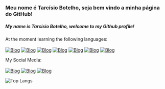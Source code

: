 ### Meu nome é Tarcísio Botelho, seja bem vindo a minha página do GitHub!
##### My name is Tarcisio Botelho, welcome to my Github profile!

At the moment learning the following languages:<br/><br/>
[![Blog](https://img.shields.io/badge/HTML5-E34F26?style=for-the-badge&logo=html5&logoColor=white)](https://b7web.com.br/)
[![Blog](https://img.shields.io/badge/CSS3-1572B6?style=for-the-badge&logo=css3&logoColor=whit)](https://b7web.com.br/)
[![Blog](https://img.shields.io/badge/JavaScript-323330?style=for-the-badge&logo=javascript&logoColor=F7DF1E)](https://b7web.com.br/)
[![Blog](https://img.shields.io/badge/TypeScript-007ACC?style=for-the-badge&logo=typescript&logoColor=white)](https://b7web.com.br/)
[![Blog](https://img.shields.io/badge/Tailwind_CSS-38B2AC?style=for-the-badge&logo=tailwind-css&logoColor=white)](https://b7web.com.br/)
[![Blog](https://img.shields.io/badge/React-20232A?style=for-the-badge&logo=react&logoColor=61DAFB)](https://b7web.com.br/)
[![Blog](https://img.shields.io/badge/React_Native-20232A?style=for-the-badge&logo=react&logoColor=61DAFB)](https://b7web.com.br/)

My Social Media:<br/><br/>
[![Blog](https://img.shields.io/badge/Instagram-E4405F?style=for-the-badge&logo=instagram&logoColor=white)](https://www.instagram.com/TarcisioBotelho/)
[![Blog](https://img.shields.io/badge/LinkedIn-0077B5?style=for-the-badge&logo=linkedin&logoColor=white)](https://www.google.com/)
[![Blog](https://img.shields.io/badge/linktree-39E09B?style=for-the-badge&logo=linktree&logoColor=white)](https://linktr.ee/TarcisioBotelho/)

![Top Langs](https://github-readme-stats.vercel.app/api/top-langs/?username=TarcisioBotelho&hide_progress=true&theme=dracula)
